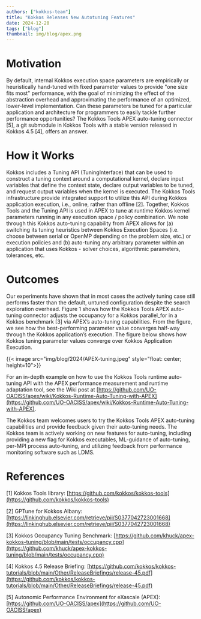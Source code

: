 ```yaml
---
authors: ["kokkos-team"]
title: "Kokkos Releases New Autotuning Features"
date: 2024-12-20
tags: ["blog"]
thumbnail: img/blog/apex.png
---
```


# Motivation

By default, internal Kokkos execution space parameters are empirically or heuristically hand-tuned with fixed parameter values to provide "one size fits most" performance, with the goal of minimizing the effect of the abstraction overhead and approximating the performance of an optimized, lower-level implementation. Can these parameters be tuned for a particular application and architecture for programmers to easily tackle further performance opportunities? The Kokkos Tools APEX auto-tuning connector [5], a git submodule in Kokkos Tools with a stable version released in Kokkos 4.5 [4], offers an answer.

# How it Works

Kokkos includes a Tuning API (TuningInterface) that can be used to construct a tuning context around a computational kernel, declare input variables that define the context state, declare output variables to be tuned, and request output variables when the kernel is executed. The Kokkos Tools infrastructure provide integrated support to utilize this API during Kokkos application execution, i.e., online, rather than offline [2]. Together, Kokkos Tools and the Tuning API is used in APEX to tune at runtime Kokkos kernel parameters running in any execution space / policy combination. We note through this Kokkos auto-tuning capability from APEX allows for (a) switching its tuning heuristics between Kokkos Execution Spaces (i.e. choose between serial or OpenMP depending on the problem size, etc.) or execution policies and (b) auto-tuning any arbitrary parameter within an application that uses Kokkos - solver choices, algorithmic parameters, tolerances, etc.

# Outcomes

Our experiments have shown that in most cases the actively tuning case still performs faster than the default, untuned configuration despite the search exploration overhead. Figure 1 shows  how the Kokkos Tools APEX auto-tuning connector adjusts the occupancy for a Kokkos parallel_for in a Kokkos benchmark [3] via APEX’s auto-tuning capabilities. From the figure, we see how the best-performing parameter value converges half-way through the Kokkos application’s execution. The figure below shows how Kokkos tuning parameter values converge over Kokkos Application Execution. 

{{< image src="img/blog/2024/APEX-tuning.jpeg" style="float: center; height=10">}}

For an in-depth example on how to use the Kokkos Tools runtime auto-tuning API with the APEX performance measurement and runtime adaptation tool, see the Wiki post at [https://github.com/UO-OACISS/apex/wiki/Kokkos-Runtime-Auto-Tuning-with-APEX](https://github.com/UO-OACISS/apex/wiki/Kokkos-Runtime-Auto-Tuning-with-APEX).

The Kokkos team welcomes users to try the Kokkos Tools APEX auto-tuning capabilities and provide feedback given their auto-tuning needs. The Kokkos team is actively working on new features for auto-tuning, including providing a new flag for Kokkos executables, ML-guidance of auto-tuning, per-MPI process auto-tuning, and utilizing feedback from performance monitoring software such as LDMS. 

# References

[1] Kokkos Tools library: [https://github.com/kokkos/kokkos-tools](https://github.com/kokkos/kokkos-tools)

[2] GPTune for Kokkos Albany: [https://linkinghub.elsevier.com/retrieve/pii/S0377042723001668](https://linkinghub.elsevier.com/retrieve/pii/S0377042723001668)

[3] Kokkos Occupancy Tuning Benchmark: [https://github.com/khuck/apex-kokkos-tuning/blob/main/tests/occupancy.cpp](https://github.com/khuck/apex-kokkos-tuning/blob/main/tests/occupancy.cpp)

[4] Kokkos 4.5 Release Briefing: [https://github.com/kokkos/kokkos-tutorials/blob/main/Other/ReleaseBriefings/release-45.pdf](https://github.com/kokkos/kokkos-tutorials/blob/main/Other/ReleaseBriefings/release-45.pdf)

[5] Autonomic Performance Environment for eXascale (APEX): [https://github.com/UO-OACISS/apex](https://github.com/UO-OACISS/apex)
